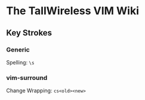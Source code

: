 # The TallWireless VIM Wiki

## Key Strokes

### Generic
Spelling: `\s`

### vim-surround

Change Wrapping: `cs<old><new>`
